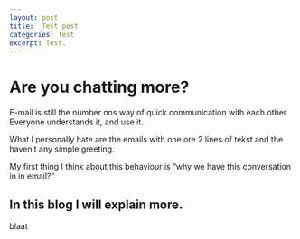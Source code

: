 ```yaml
---
layout: post
title:  Test post
categories: Test
excerpt: Test.
---
```


# Are you chatting more?

E-mail is still the number ons way of quick communication with each other. Everyone understands it, and use it.

What I personally hate are the emails with one ore 2 lines of tekst and the haven’t any simple greeting. 

My first thing I think about this behaviour is “why we have this conversation in in email?” 

## In this blog I will explain more.

blaat

